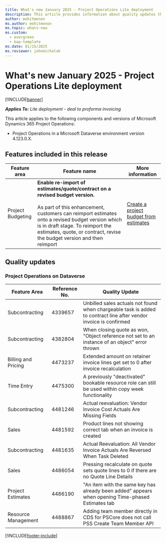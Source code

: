 ```yaml
---
title: What's new January 2025 - Project Operations Lite deployment
description: This article provides information about quality updates that are available in the January 2025 release of Microsoft Dynamics 365 Project Operations Lite deployment.
author: mohitmenon
ms.author: mohitmenon
ms.topic: whats-new
ms.custom:
  - evergreen
  - bap-template
ms.date: 01/15/2025
ms.reviewer: johnmichalak
---
```


# What's new January 2025 - Project Operations Lite deployment

[!INCLUDE[banner](../../includes/banner.md)]

_**Applies To:** Lite deployment - deal to proforma invoicing_

This article applies to the following components and versions of Microsoft Dynamics 365 Project Operations:

- Project Operations in a Microsoft Dataverse environment version 4.123.0.X.

## Features included in this release

| **Feature area** | **Feature name** | **More information** |
| --- | --- | --- |
| Project Budgeting |**Enable re-import of estimates/quote/contract on a revised budget version.** <br><br> As part of this enhancement, customers can reimport estimates onto a revised budget version which is in draft stage. To reimport the estimates, quote, or contract, revise the budget version and then reimport| [Create a project budget from estimates](../budget/create-project-budget-from-estimates.md) |		


## Quality updates

### Project Operations on Dataverse

| **Feature Area** | **Reference No.** | **Quality Update** |
| --- | --- | --- |
|Subcontracting|	4339657|	Unbilled sales actuals not found when chargeable task is added to contract line after vendor invoice is confirmed|
|Subcontracting|	4382804|	When closing quote as won, "Object reference not set to an instance of an object" error thrown|
|Billing and Pricing|	4473237|	Extended amount on retainer invoice lines get set to 0 after invoice recalculation|
|Time Entry|	4475300|	A previously "deactivated" bookable resource role can still be used within copy week functionality|
|Subcontracting|	4481246|	Actual reevaluation: Vendor Invoice Cost Actuals Are Missing Fields|
|Sales|	4481592|	Product lines not showing correct tab when an invoice is created|
|Subcontracting|	4481635|	Actual Reevaluation: All Vendor Invoice Actuals Are Reversed When Task Deleted|
|Sales|	4486054|	Pressing recalculate on quote sets quote lines to 0 if there are no Quote Line Details|
|Project Estimates|	4486190|	"An item with the same key has already been added" appears when opening Time-phased Estimates tab|
|Resource Management|	4488867|	Adding team member directly in CDS for PSCore does not call PSS Create Team Member API|


[!INCLUDE[footer-include](../../includes/footer-banner.md)]
